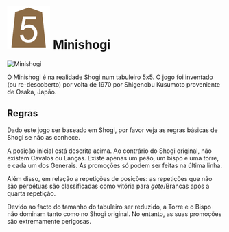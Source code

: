 
# ![Minishogi](https://github.com/gbtami/pychess-variants/blob/master/static/icons/minishogi.svg) Minishogi

![Minishogi](https://github.com/gbtami/pychess-variants/blob/master/static/images/ShogiGuide/Minishogi.png)

O Minishogi é na realidade Shogi num tabuleiro 5x5. O jogo foi inventado (ou re-descoberto) por volta de 1970 por Shigenobu Kusumoto proveniente de Osaka, Japão.

## Regras

Dado este jogo ser baseado em Shogi, por favor veja as regras básicas de Shogi se não as conhece.

A posição inicial está descrita acima. Ao contrário do Shogi original, não existem Cavalos ou Lanças. Existe apenas um peão, um bispo e uma torre, e cada um dos Generais. As promoções só podem ser feitas na última linha.

Além disso, em relação a repetições de posições: as repetições que não são perpétuas são classificadas como vitória para *gote*/Brancas após a quarta repetição.

Devido ao facto do tamanho do tabuleiro ser reduzido, a Torre e o Bispo não dominam tanto como no Shogi original. No entanto, as suas promoções são extremamente perigosas.

